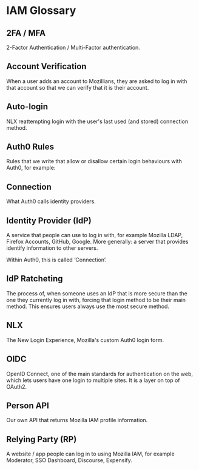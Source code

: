 # IAM Glossary

## 2FA / MFA

2-Factor Authentication / Multi-Factor authentication. 

## Account Verification

When a user adds an account to Mozillians, they are asked to log in with that account so that we can verify that it is their account.

## Auto-login

NLX reattempting login with the user's last used (and stored) connection method.

## Auth0 Rules

Rules that we write that allow or disallow certain login behaviours with Auth0, for example: 

## Connection

What Auth0 calls identity providers.

## Identity Provider (IdP)

A service that people can use to log in with, for example Mozilla LDAP, Firefox Accounts, GitHub, Google. More generally: a server that provides identify information to other servers. 

Within Auth0, this is called ‘Connection’. 

## IdP Ratcheting

The process of, when someone uses an IdP that is more secure than the one they currently log in with, forcing that login method to be their main method. This ensures users always use the most secure method.

## NLX

The New Login Experience, Mozilla's custom Auth0 login form.

## OIDC

OpenID Connect, one of the main standards for authentication on the web, which lets users have one login to multiple sites. It is a layer on top of OAuth2.

## Person API

Our own API that returns Mozilla IAM profile information.

## Relying Party (RP)

A website / app people can log in to using Mozilla IAM, for example Moderator, SSO Dashboard, Discourse, Expensify.